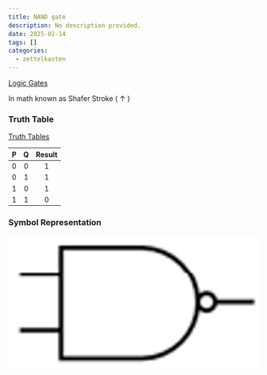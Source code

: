 ```yaml
---
title: NAND gate
description: No description provided.
date: 2025-02-14
tags: []
categories:
  - zettelkasten
---
```


[Logic Gates](Logic%20Gates.md)

In math known as Shafer Stroke ( $\uparrow$ )

### Truth Table

[Truth Tables](Truth%20Tables.md)

| P | Q | Result |
| :-: | :-: | :-: |
|0|0|1|
|0|1|1|
|1|0|1|
|1|1|0|

### Symbol Representation

![400x200](attachments/NAND_GATE.png)
